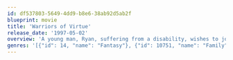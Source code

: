 ```yaml
---
id: df537803-5649-4dd9-b8e6-38ab92d5ab2f
blueprint: movie
title: 'Warriors of Virtue'
release_date: '1997-05-02'
overview: 'A young man, Ryan, suffering from a disability, wishes to join the other kids from his schools football team. During an initiation rite, Ryan is swept away through a whirlpool to the land of Tao. There he is hunted by the evil Lord Komodo, who desires the boy as a key to enter the real world. Ryan is rescued by the protectors of Tao, five humanoid kangaroos, each embued with the five elements and virtues. Ryan learns his valuable lesson while saving the land of Tao.'
genres: '[{"id": 14, "name": "Fantasy"}, {"id": 10751, "name": "Family"}, {"id": 28, "name": "Action"}]'
---
```

